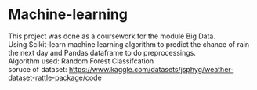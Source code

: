 # Machine-learning
This project was done as a coursework for the module Big Data.  
Using Scikit-learn machine learning algorithm to predict the chance of rain the next day and Pandas dataframe to do preprocessings.  
Algorithm used: Random Forest Classifcation  
soruce of dataset: https://www.kaggle.com/datasets/jsphyg/weather-dataset-rattle-package/code
